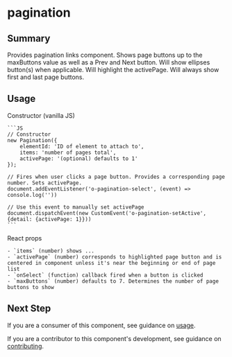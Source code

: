 # pagination

## Summary

Provides pagination links component. Shows page buttons up to the maxButtons value as well as a Prev and Next button. Will show ellipses button(s) when applicable. Will highlight the activePage. Will always show first and last page buttons.

## Usage

Constructor (vanilla JS)

	```JS
	// Constructor
	new Pagination({
		elementId: 'ID of element to attach to',
		items: 'number of pages total',
		activePage: '(optional) defaults to 1'
	});

	// Fires when user clicks a page button. Provides a corresponding page number. Sets activePage.
	document.addEventListener('o-pagination-select', (event) => console.log(''))

	// Use this event to manually set activePage
	document.dispatchEvent(new CustomEvent('o-pagination-setActive', {detail: {activePage: 1}}))
	```
React props

	- `items` (number) shows ...
	- `activePage` (number) corresponds to highlighted page button and is centered in component unless it's near the beginning or end of page list
	- `onSelect` (function) callback fired when a button is clicked
	- `maxButtons` (number) defaults to 7. Determines the number of page buttons to show

## Next Step

If you are a consumer of this component, see guidance on [usage](README.usage.md).

If you are a contributor to this component's development, see guidance on [contributing](README.contribute.md).
